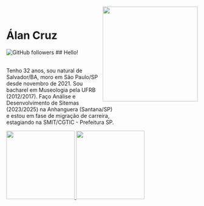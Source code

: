 <!DOCTYPE html>
<html lang="pt-BR">

<head>

<img align="right" width="250px" style="margin-top:-20px" src="https://i.ibb.co/jh6q0v4/alan-avatar.png">
<div dsplay="inline-block">
 
 <h1 align="left">Álan Cruz</h1>
 <img alt="GitHub followers" src="https://img.shields.io/github/followers/alanmugiwara">
 </head>

<body>
## Hello!

<br>Tenho 32 anos, sou natural de Salvador/BA, moro em São Paulo/SP desde novembro de 2021. Sou bacharel em Museologia pela UFRB (2012/2017). Faço Análise e Desenvolvimento de Sitemas (2023/2025) na Anhanguera (Santana/SP)<br>e estou em fase de migração de carreira,<br>estagiando na SMIT/CGTIC - Prefeitura SP.<br>

<div>
<a href="https://github.com/alanmugiwara">
<img loading="lazy" height="180em" src="https://github-readme-stats.vercel.app/api/top-langs/?username=alanmugiwara&layout=compact&langs_count=7&theme=dracula"/>
<img loading="lazy" height="180em" src="https://github-readme-stats.vercel.app/api?username=alanmugiwara&show_icons=true&theme=dracula&include_all_commits=true&count_private=true"/>
</div>
</body>


<!--
**alanmugiwara/alanmugiwara** is a ✨ _special_ ✨ repository because its `README.md` (this file) appears on your GitHub profile.

Here are some ideas to get you started:

- 🔭 I’m currently working on ...
- 🌱 I’m currently learning ...
- 👯 I’m looking to collaborate on ...
- 🤔 I’m looking for help with ...
- 💬 Ask me about ...
- 📫 How to reach me: ...
- 😄 Pronouns: ...
- ⚡ Fun fact: ...
-->
